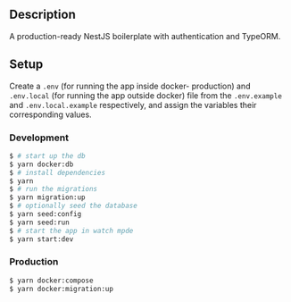 ## Description

A production-ready NestJS boilerplate with authentication and TypeORM.

## Setup

Create a `.env` (for running the app inside docker- production) and `.env.local` (for running the app outside docker) file from the `.env.example` and `.env.local.example` respectively, and assign the variables their corresponding values.

### Development
```bash
$ # start up the db
$ yarn docker:db
$ # install dependencies
$ yarn
$ # run the migrations
$ yarn migration:up
$ # optionally seed the database
$ yarn seed:config
$ yarn seed:run
$ # start the app in watch mpde
$ yarn start:dev
```

### Production
```bash
$ yarn docker:compose
$ yarn docker:migration:up
```

